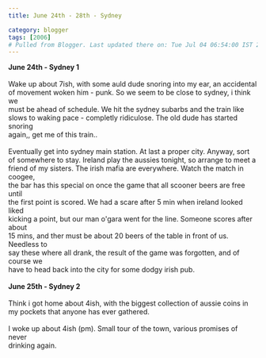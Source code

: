 ```yaml
---
title: June 24th - 28th - Sydney

category: blogger
tags: [2006]
# Pulled from Blogger. Last updated there on: Tue Jul 04 06:54:00 IST 2006
---
```

<B>June 24th - Sydney 1</B><br /><br />Wake up about 7ish, with some auld dude snoring into my ear, an accidental<br />of movement woken him - punk. So we seem to be close to sydney, i think we<br />must be ahead of schedule. We hit the  sydney subarbs and the train like <br />slows to waking pace - completly ridiculose. The old dude has started snoring<br />again,, get me of this train..<br /><br />Eventually get into sydney main station. At last a proper city. Anyway, sort<br />of somewhere to stay. Ireland play the aussies tonight, so arrange to meet a<br />friend of my sisters. The irish mafia are everywhere. Watch the match in coogee,<br />the bar has this special on once the game that all scooner beers are free until<br />the first point is scored. We had a scare after 5 min when ireland looked liked<br />kicking a point, but our man o'gara went for the line. Someone scores after about<br />15 mins, and ther must be about 20 beers of the table in front of us. Needless to<br />say these where all drank, the result of the game was forgotten, and of course we<br />have to head back into the city for some dodgy irish pub.<br /><br /><B>June 25th - Sydney 2</B><br /><br />Think i got home about 4ish, with the biggest collection of aussie coins in <br />my pockets that anyone has ever gathered.<br /><br />I woke up about 4ish (pm). Small tour of the town, various promises of never<br />drinking again.
